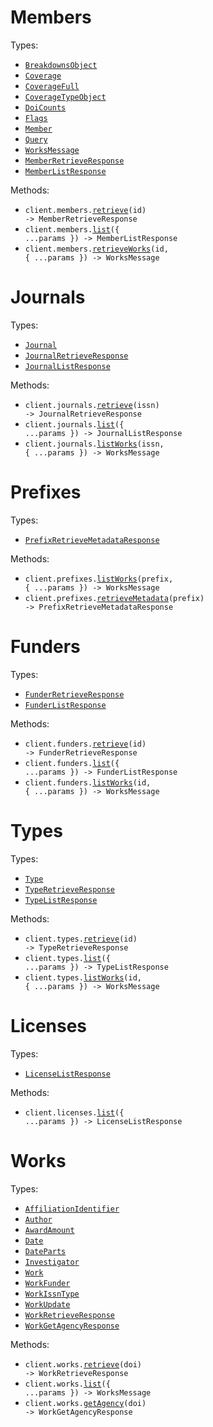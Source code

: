 # Members

Types:

- <code><a href="./src/resources/members.ts">BreakdownsObject</a></code>
- <code><a href="./src/resources/members.ts">Coverage</a></code>
- <code><a href="./src/resources/members.ts">CoverageFull</a></code>
- <code><a href="./src/resources/members.ts">CoverageTypeObject</a></code>
- <code><a href="./src/resources/members.ts">DoiCounts</a></code>
- <code><a href="./src/resources/members.ts">Flags</a></code>
- <code><a href="./src/resources/members.ts">Member</a></code>
- <code><a href="./src/resources/members.ts">Query</a></code>
- <code><a href="./src/resources/members.ts">WorksMessage</a></code>
- <code><a href="./src/resources/members.ts">MemberRetrieveResponse</a></code>
- <code><a href="./src/resources/members.ts">MemberListResponse</a></code>

Methods:

- <code title="get /members/{id}">client.members.<a href="./src/resources/members.ts">retrieve</a>(id) -> MemberRetrieveResponse</code>
- <code title="get /members">client.members.<a href="./src/resources/members.ts">list</a>({ ...params }) -> MemberListResponse</code>
- <code title="get /members/{id}/works">client.members.<a href="./src/resources/members.ts">retrieveWorks</a>(id, { ...params }) -> WorksMessage</code>

# Journals

Types:

- <code><a href="./src/resources/journals.ts">Journal</a></code>
- <code><a href="./src/resources/journals.ts">JournalRetrieveResponse</a></code>
- <code><a href="./src/resources/journals.ts">JournalListResponse</a></code>

Methods:

- <code title="get /journals/{issn}">client.journals.<a href="./src/resources/journals.ts">retrieve</a>(issn) -> JournalRetrieveResponse</code>
- <code title="get /journals">client.journals.<a href="./src/resources/journals.ts">list</a>({ ...params }) -> JournalListResponse</code>
- <code title="get /journals/{issn}/works">client.journals.<a href="./src/resources/journals.ts">listWorks</a>(issn, { ...params }) -> WorksMessage</code>

# Prefixes

Types:

- <code><a href="./src/resources/prefixes.ts">PrefixRetrieveMetadataResponse</a></code>

Methods:

- <code title="get /prefixes/{prefix}/works">client.prefixes.<a href="./src/resources/prefixes.ts">listWorks</a>(prefix, { ...params }) -> WorksMessage</code>
- <code title="get /prefixes/{prefix}">client.prefixes.<a href="./src/resources/prefixes.ts">retrieveMetadata</a>(prefix) -> PrefixRetrieveMetadataResponse</code>

# Funders

Types:

- <code><a href="./src/resources/funders.ts">FunderRetrieveResponse</a></code>
- <code><a href="./src/resources/funders.ts">FunderListResponse</a></code>

Methods:

- <code title="get /funders/{id}">client.funders.<a href="./src/resources/funders.ts">retrieve</a>(id) -> FunderRetrieveResponse</code>
- <code title="get /funders">client.funders.<a href="./src/resources/funders.ts">list</a>({ ...params }) -> FunderListResponse</code>
- <code title="get /funders/{id}/works">client.funders.<a href="./src/resources/funders.ts">listWorks</a>(id, { ...params }) -> WorksMessage</code>

# Types

Types:

- <code><a href="./src/resources/types.ts">Type</a></code>
- <code><a href="./src/resources/types.ts">TypeRetrieveResponse</a></code>
- <code><a href="./src/resources/types.ts">TypeListResponse</a></code>

Methods:

- <code title="get /types/{id}">client.types.<a href="./src/resources/types.ts">retrieve</a>(id) -> TypeRetrieveResponse</code>
- <code title="get /types">client.types.<a href="./src/resources/types.ts">list</a>({ ...params }) -> TypeListResponse</code>
- <code title="get /types/{id}/works">client.types.<a href="./src/resources/types.ts">listWorks</a>(id, { ...params }) -> WorksMessage</code>

# Licenses

Types:

- <code><a href="./src/resources/licenses.ts">LicenseListResponse</a></code>

Methods:

- <code title="get /licenses">client.licenses.<a href="./src/resources/licenses.ts">list</a>({ ...params }) -> LicenseListResponse</code>

# Works

Types:

- <code><a href="./src/resources/works.ts">AffiliationIdentifier</a></code>
- <code><a href="./src/resources/works.ts">Author</a></code>
- <code><a href="./src/resources/works.ts">AwardAmount</a></code>
- <code><a href="./src/resources/works.ts">Date</a></code>
- <code><a href="./src/resources/works.ts">DateParts</a></code>
- <code><a href="./src/resources/works.ts">Investigator</a></code>
- <code><a href="./src/resources/works.ts">Work</a></code>
- <code><a href="./src/resources/works.ts">WorkFunder</a></code>
- <code><a href="./src/resources/works.ts">WorkIssnType</a></code>
- <code><a href="./src/resources/works.ts">WorkUpdate</a></code>
- <code><a href="./src/resources/works.ts">WorkRetrieveResponse</a></code>
- <code><a href="./src/resources/works.ts">WorkGetAgencyResponse</a></code>

Methods:

- <code title="get /works/{doi}">client.works.<a href="./src/resources/works.ts">retrieve</a>(doi) -> WorkRetrieveResponse</code>
- <code title="get /works">client.works.<a href="./src/resources/works.ts">list</a>({ ...params }) -> WorksMessage</code>
- <code title="get /works/{doi}/agency">client.works.<a href="./src/resources/works.ts">getAgency</a>(doi) -> WorkGetAgencyResponse</code>
